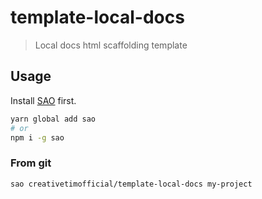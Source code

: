 # template-local-docs

> Local docs html scaffolding template

## Usage

Install [SAO](https://github.com/egoist/sao) first.

```bash
yarn global add sao
# or
npm i -g sao
```

### From git

```bash
sao creativetimofficial/template-local-docs my-project
```
